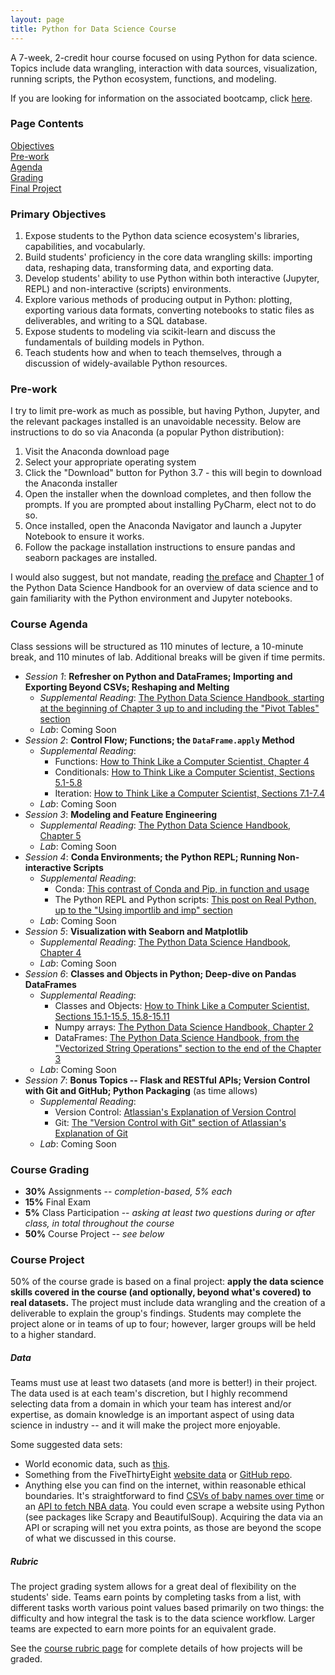 ```yaml
---
layout: page
title: Python for Data Science Course
---
```


A 7-week, 2-credit hour course focused on using Python for data science.
Topics include data wrangling, interaction with data sources, visualization, running scripts, the Python ecosystem, functions, and modeling.

If you are looking for information on the associated bootcamp, click [here](/courses/pages/python-for-ds-bootcamp).

### Page Contents<br>
[Objectives](#primary-objectives)<br>
[Pre-work](#pre-work)<br>
[Agenda](#course-agenda)<br>
[Grading](#course-grading)<br>
[Final Project](#course-project)<br>

### Primary Objectives
1. Expose students to the Python data science ecosystem's libraries, capabilities, and vocabularly.
2. Build students' proficiency in the core data wrangling skills: importing data, reshaping data, transforming data, and exporting data.
3. Develop students' ability to use Python within both interactive (Jupyter, REPL) and non-interactive (scripts) environments.
4. Explore various methods of producing output in Python: plotting, exporting various data formats, converting notebooks to static files as deliverables, and writing to a SQL database.
5. Expose students to modeling via scikit-learn and discuss the fundamentals of building models in Python.
6. Teach students how and when to teach themselves, through a discussion of widely-available Python resources.

### Pre-work
I try to limit pre-work as much as possible, but having Python, Jupyter, and the relevant packages installed is an unavoidable necessity.
Below are instructions to do so via Anaconda (a popular Python distribution):
1. Visit the Anaconda download page
2. Select your appropriate operating system
3. Click the "Download" button for Python 3.7 - this will begin to download the Anaconda installer
4. Open the installer when the download completes, and then follow the prompts. If you are prompted about installing PyCharm, elect not to do so.
5. Once installed, open the Anaconda Navigator and launch a Jupyter Notebook to ensure it works.
6. Follow the package installation instructions to ensure pandas and seaborn packages are installed.

I would also suggest, but not mandate, reading [the preface](https://jakevdp.github.io/PythonDataScienceHandbook/00.00-preface.html) and [Chapter 1](https://jakevdp.github.io/PythonDataScienceHandbook/01.00-ipython-beyond-normal-python.html) of the Python Data Science Handbook for an overview of data science and to gain familiarity with the Python environment and Jupyter notebooks.

### Course Agenda
Class sessions will be structured as 110 minutes of lecture, a 10-minute break, and 110 minutes of lab.
Additional breaks will be given if time permits.

- *Session 1*: **Refresher on Python and DataFrames; Importing and Exporting Beyond CSVs; Reshaping and Melting**
  - *Supplemental Reading*: [The Python Data Science Handbook, starting at the beginning of Chapter 3 up to and including the "Pivot Tables" section](https://jakevdp.github.io/PythonDataScienceHandbook/03.00-introduction-to-pandas.html)
  - *Lab*: Coming Soon
- *Session 2*: **Control Flow; Functions; the `DataFrame.apply` Method**
  - *Supplemental Reading*:
    - Functions: [How to Think Like a Computer Scientist, Chapter 4](http://openbookproject.net/thinkcs/python/english3e/functions.html)
    - Conditionals: [How to Think Like a Computer Scientist, Sections 5.1-5.8](http://openbookproject.net/thinkcs/python/english3e/conditionals.html)
    - Iteration: [How to Think Like a Computer Scientist, Sections 7.1-7.4](http://openbookproject.net/thinkcs/python/english3e/iteration.html)
  - *Lab*: Coming Soon
- *Session 3*: **Modeling and Feature Engineering**
  - *Supplemental Reading*: [The Python Data Science Handbook, Chapter 5](https://jakevdp.github.io/PythonDataScienceHandbook/05.00-machine-learning.html)
  - *Lab*: Coming Soon
- *Session 4*: **Conda Environments; the Python REPL; Running Non-interactive Scripts**
  - *Supplemental Reading*:
    - Conda: [This contrast of Conda and Pip, in function and usage](https://www.anaconda.com/understanding-conda-and-pip/)
    - The Python REPL and Python scripts: [This post on Real Python, up to the "Using importlib and imp" section](https://realpython.com/run-python-scripts/)
  - *Lab*: Coming Soon
- *Session 5*: **Visualization with Seaborn and Matplotlib**
  - *Supplemental Reading*: [The Python Data Science Handbook, Chapter 4](https://jakevdp.github.io/PythonDataScienceHandbook/04.00-introduction-to-matplotlib.html)
  - *Lab*: Coming Soon
- *Session 6*: **Classes and Objects in Python; Deep-dive on Pandas DataFrames**
  - *Supplemental Reading*:
    - Classes and Objects: [How to Think Like a Computer Scientist, Sections 15.1-15.5, 15.8-15.11](http://openbookproject.net/thinkcs/python/english3e/classes_and_objects_I.html)
    - Numpy arrays: [The Python Data Science Handbook, Chapter 2](https://jakevdp.github.io/PythonDataScienceHandbook/02.00-introduction-to-numpy.html)
    - DataFrames: [The Python Data Science Handbook, from the "Vectorized String Operations" section to the end of the Chapter 3](https://jakevdp.github.io/PythonDataScienceHandbook/03.10-working-with-strings.html)
  - *Lab*: Coming Soon
- *Session 7*: **Bonus Topics -- Flask and RESTful APIs; Version Control with Git and GitHub; Python Packaging** (as time allows)
  - *Supplemental Reading*:
    - Version Control: [Atlassian's Explanation of Version Control](https://www.atlassian.com/git/tutorials/what-is-version-control)
    - Git: [The "Version Control with Git" section of Atlassian's Explanation of Git](https://www.atlassian.com/git/tutorials/what-is-git#version-control-with-git)
  - *Lab*: Coming Soon

### Course Grading
- **30%** Assignments -- *completion-based, 5% each*
- **15%** Final Exam
- **5%** Class Participation -- *asking at least two questions during or after class, in total throughout the course*
- **50%** Course Project -- *see below*

### Course Project
50% of the course grade is based on a final project: **apply the data science skills covered in the course (and optionally, beyond what's covered) to real datasets.**
The project must include data wrangling and the creation of a deliverable to explain the group's findings.
Students may complete the project alone or in teams of up to four;
however, larger groups will be held to a higher standard.

##### Data
Teams must use at least two datasets (and more is better!) in their project.
The data used is at each team's discretion, but I highly recommend selecting data from a domain in which your team has interest and/or expertise, as domain knowledge is an important aspect of using data science in industry -- and it will make the project more enjoyable.

Some suggested data sets:
- World economic data, such as [this](https://data.worldbank.org/indicator/NY.GDP.MKTP.KD.ZG?view=chart).
- Something from the FiveThirtyEight [website data](https://data.fivethirtyeight.com) or [GitHub repo](https://github.com/fivethirtyeight/data).
- Anything else you can find on the internet, within reasonable ethical boundaries. It's straightforward to find [CSVs of baby names over time](https://github.com/hadley/data-baby-names/blob/master/baby-names.csv) or an [API to fetch NBA data](https://github.com/swar/nba_api). You could even scrape a website using Python (see packages like Scrapy and BeautifulSoup). Acquiring the data via an API or scraping will net you extra points, as those are beyond the scope of what we discussed in this course.

##### Rubric
The project grading system allows for a great deal of flexibility on the students' side.
Teams earn points by completing tasks from a list, with different tasks worth various point values based primarily on two things:
the difficulty and how integral the task is to the data science workflow.
Larger teams are expected to earn more points for an equivalent grade.

See the [course rubric page](/courses/rubrics/python-for-ds-course-final-project) for complete details of how projects will be graded.
